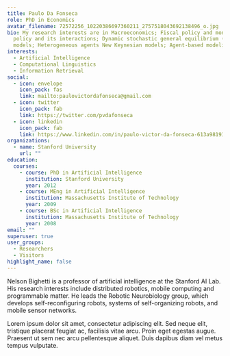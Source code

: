 ```yaml
---
title: Paulo Da Fonseca
role: PhD in Economics
avatar_filename: 72572256_10220386697360211_2757518043692138496_o.jpg
bio: My research interests are in Macroeconomics; Fiscal policy and monetary
  policy and its interactions; Dynamic stochastic general equilibrium (DSGE)
  models; Heterogeneous agents New Keynesian models; Agent-based modeling.
interests:
  - Artificial Intelligence
  - Computational Linguistics
  - Information Retrieval
social:
  - icon: envelope
    icon_pack: fas
    link: mailto:paulovictordafonseca@gmail.com
  - icon: twitter
    icon_pack: fab
    link: https://twitter.com/pvdafonseca
  - icon: linkedin
    icon_pack: fab
    link: https://www.linkedin.com/in/paulo-victor-da-fonseca-613a98191/
organizations:
  - name: Stanford University
    url: ""
education:
  courses:
    - course: PhD in Artificial Intelligence
      institution: Stanford University
      year: 2012
    - course: MEng in Artificial Intelligence
      institution: Massachusetts Institute of Technology
      year: 2009
    - course: BSc in Artificial Intelligence
      institution: Massachusetts Institute of Technology
      year: 2008
email: ""
superuser: true
user_groups:
  - Researchers
  - Visitors
highlight_name: false
---
```


Nelson Bighetti is a professor of artificial intelligence at the Stanford AI Lab. His research interests include distributed robotics, mobile computing and programmable matter. He leads the Robotic Neurobiology group, which develops self-reconfiguring robots, systems of self-organizing robots, and mobile sensor networks.

Lorem ipsum dolor sit amet, consectetur adipiscing elit. Sed neque elit, tristique placerat feugiat ac, facilisis vitae arcu. Proin eget egestas augue. Praesent ut sem nec arcu pellentesque aliquet. Duis dapibus diam vel metus tempus vulputate.
